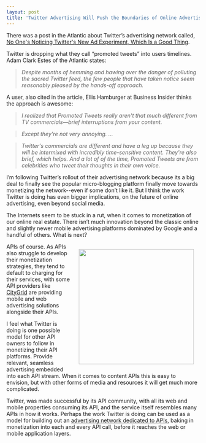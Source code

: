 ```yaml
---
layout: post
title: 'Twitter Advertising Will Push the Boundaries of Online Advertising'
---
```

<p>There was a post in the Atlantic about Twitter&rsquo;s advertising network called, <a title="No One's Noticing Twitter's New Ad Experiment, Which is a Good Thing" href="http://www.theatlanticwire.com/technology/2011/11/no-ones-noticing-twitters-new-ad-experiment-which-good-thing/45143/">No One's Noticing Twitter's New Ad Experiment, Which Is a Good Thing</a>.</p>
<p>Twitter is dropping what they call &ldquo;promoted tweets&rdquo; into users timelines.  Adam Clark Estes of the Atlantic states:</p>
<blockquote><em>Despite months of hemming and hawing over the danger of polluting the sacred Twitter feed, the few people that have taken notice seem reasonably pleased by the hands-off approach.</em></blockquote>
<p>A user, also cited in the article, Ellis Hamburger at Business Insider thinks the approach is awesome:</p>
<blockquote><em>I realized that Promoted Tweets really aren't that much different from TV commercials&mdash;brief interruptions from your content. </em></blockquote>
<blockquote><em>Except they're not very annoying. &hellip; </em></blockquote>
<blockquote><em>Twitter's commercials are different and have a leg up because they will be intermixed with incredibly time-sensitive content. They're also brief, which helps. And a lot of of the time, Promoted Tweets are from celebrities who tweet their thoughts in their own voice.</em></blockquote>
<p>I&rsquo;m following Twitter&rsquo;s rollout of their advertising network because its a big deal to finally see the popular micro-blogging platform finally move towards monetizing the network--even if some don&rsquo;t like it.   But I think the work Twitter is doing has even bigger implications, on the future of online advertising, even beyond social media.</p>
<p>The Internets seem to be stuck in a rut, when it comes to monetization of our online real estate.  There isn&rsquo;t much innovation beyond the classic online and slightly newer mobile advertising platforms dominated by Google and a handful of others.  What is next?</p>
<p><a title="advertising network dedicated to APIs" href="/2011/09/28/advertising-network-dedicated-to-apis-and-developers/"><img style="padding: 15px;" src="http://kinlane-productions.s3.amazonaws.com/api-evangelist/Tag-Cloud-API-Advertising.png" alt="" width="300" align="right" /></a></p>
<p>APIs of course.  As APIs also struggle to develop their monetization strategies, they tend to default to charging for their services, with some API providers like <a title="CityGrid" href="http://www.citygridmedia.com/">CityGrid</a> are providing mobile and web advertising solutions alongside their APIs.</p>
<p>I feel what Twitter is doing is one possible model for other API owners to follow in monetizing their API platforms.  Provide relevant, seamless advertising embedded into each API stream.   When it comes to content APIs this is easy to envision, but with other forms of media and resources it will get much more complicated.</p>
<p>Twitter, was made successful by its API community, with all its web and mobile properties consuming its API, and the service itself resembles many APIs in how it works.  Perhaps the work Twitter is doing can be used as a model for building out an <a title="advertising network dedicated to APIs" href="/2011/09/28/advertising-network-dedicated-to-apis-and-developers/">advertising network dedicated to APIs</a>, baking in monetization into each and every API call, before it reaches the web or mobile application layers.</p>